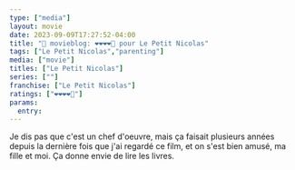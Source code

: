 ```yaml
---
type: ["media"]
layout: movie
date: 2023-09-09T17:27:52-04:00
title: "🍿 movieblog: ❤️❤️❤️❤️🖤 pour Le Petit Nicolas"
tags: ["Le Petit Nicolas","parenting"]
media: ["movie"]
titles: ["Le Petit Nicolas"]
series: [""]
franchise: ["Le Petit Nicolas"]
ratings: ["❤️❤️❤️❤️🖤"]
params:
  entry:
---
```

Je dis pas que c'est un chef d'oeuvre, mais ça faisait plusieurs années depuis la dernière fois que j'ai regardé ce film, et on s'est bien amusé, ma fille et moi. Ça donne envie de lire les livres.
